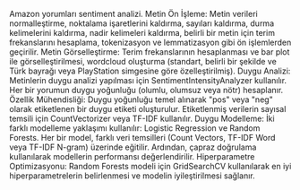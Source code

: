 Amazon yorumları sentiment analizi.
Metin Ön İşleme: Metin verileri normalleştirme, noktalama işaretlerini kaldırma, sayıları kaldırma, durma kelimelerini kaldırma, nadir kelimeleri kaldırma, belirli bir metin için terim frekanslarını hesaplama, tokenizasyon ve lemmatizasyon gibi ön işlemlerden geçirilir.
Metin Görselleştirme: Terim frekanslarının hesaplanması ve bar plot ile görselleştirilmesi, wordcloud oluşturma (standart, belirli bir şekilde ve Türk bayrağı veya PlayStation simgesine göre özelleştirilmiş).
Duygu Analizi: Metinlerin duygu analizi yapılması için SentimentIntensityAnalyzer kullanılır. Her bir yorumun duygu yoğunluğu (olumlu, olumsuz veya nötr) hesaplanır.
Özellik Mühendisliği: Duygu yoğunluğu temel alınarak "pos" veya "neg" olarak etiketlenen bir duygu etiketi oluşturulur. Etiketlenmiş verilerin sayısal temsili için CountVectorizer veya TF-IDF kullanılır.
Duygu Modelleme: İki farklı modelleme yaklaşımı kullanılır: Logistic Regression ve Random Forests. Her bir model, farklı veri temsilleri (Count Vectors, TF-IDF Word veya TF-IDF N-gram) üzerinde eğitilir. Ardından, çapraz doğrulama kullanılarak modellerin performansı değerlendirilir.
Hiperparametre Optimizasyonu: Random Forests modeli için GridSearchCV kullanılarak en iyi hiperparametrelerin belirlenmesi ve modelin iyileştirilmesi sağlanır.

